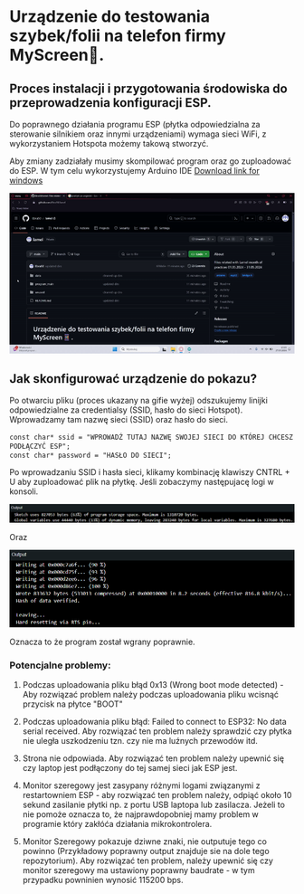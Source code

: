 # **Urządzenie do testowania szybek/folii na telefon firmy MyScreen📱.**

## Proces instalacji i przygotowania środowiska do przeprowadzenia konfiguracji ESP.  
Do poprawnego działania programu ESP (płytka odpowiedzialna za sterowanie silnikiem oraz innymi urządzeniami) wymaga sieci WiFi, z wykorzystaniem Hotspota możemy takową stworzyć. 

Aby zmiany zadziałały musimy skompilować program oraz go zuploadować do ESP. W tym celu wykorzystujemy Arduino IDE [Download link for windows](https://downloads.arduino.cc/arduino-1.8.19-windows.exe)

![](src/gif-lamel-wiekszy.gif)

## **Jak skonfigurować urządzenie do pokazu?**

Po otwarciu pliku (proces ukazany na gifie wyżej) odszukujemy linijki odpowiedzialne za credentialsy (SSID, hasło do sieci Hotspot). Wprowadzamy tam nazwę sieci (SSID) oraz hasło do sieci. 

```
const char* ssid = "WPROWADŹ TUTAJ NAZWĘ SWOJEJ SIECI DO KTÓREJ CHCESZ PODŁĄCZYĆ ESP";
const char* password = "HASŁO DO SIECI";
```

Po wprowadzaniu SSID i hasła sieci, klikamy kombinację klawiszy CNTRL + U aby zuploadować plik na płytkę. Jeśli zobaczymy następujacę logi w konsoli. 

![succesful_verification](src/succesful_verifiaction_for_program.png)

Oraz 

![succesful_upload](src/succesful_upload_of_program.png)

Oznacza to że program został wgrany poprawnie.

### Potencjalne problemy:

1. Podczas uploadowania pliku błąd 0x13 (Wrong boot mode detected) - Aby rozwiązać problem należy podczas uploadowania pliku wcisnąć przycisk na płytce "BOOT"

2. Podczas uploadowania pliku błąd: Failed to connect to ESP32: No data serial received. Aby rozwiązać ten problem należy sprawdzić czy płytka nie uległa uszkodzeniu tzn. czy nie ma luźnych przewodów itd.

3. Strona nie odpowiada. Aby rozwiązać ten problem należy upewnić się czy laptop jest podłączony do tej samej sieci jak ESP jest.

4. Monitor szeregowy jest zasypany różnymi logami związanymi z restartowniem ESP - aby rozwiązać ten problem należy, odpiąć około 10 sekund zasilanie płytki np. z portu USB laptopa lub zasilacza. Jeżeli to nie pomoże oznacza to, że najprawdopobniej mamy problem w programie który zakłóća działania mikrokontrolera.

5. Monitor Szeregowy pokazuje dziwne znaki, nie outputuje tego co powinno (Przykładowy poprawny output znajduje sie na dole tego repozytorium). Aby rozwiązać ten problem, należy upewnić się czy monitor szeregowy ma ustawiony poprawny baudrate - w tym przypadku powninien wynosić 115200 bps.
